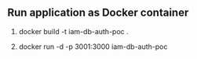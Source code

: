 
## Run application as Docker container

1. docker build -t iam-db-auth-poc .

2. docker run -d -p 3001:3000 iam-db-auth-poc 
